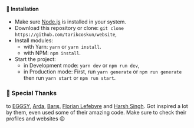 #### 📩 Installation

- Make sure [Node.js](https://nodejs.org/en/download) is installed in your system.
- Download this repository or clone: `git clone https://github.com/tarikcoskun/website`,
- Install modules:
  - with Yarn: `yarn` or `yarn install`.
  - with NPM: `npm install`.
- Start the project:
  - in Development mode: `yarn dev` or `npm run dev`,
  - in Production mode: First, run `yarn generate` or `npm run generate` then run `yarn start` or `npm run start`.

### 🙏 Special Thanks

to [EGGSY](https://github.com/eggsy), [Arda](https://github.com/ardasoyturk), [Barış](https://github.com/barbarbar338), [Florian Lefebvre](https://github.com/florian-lefebvre) and [Harsh Singh](https://github.com/harshhhdev). Got inspired a lot by them, even used some of their amazing code. Make sure to check their profiles and websites 😉
